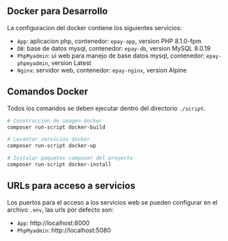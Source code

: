 ## Docker para Desarrollo

La configuracion del docker contiene los siguientes servicios:

- `App`: aplicacion php, contenedor: `epay-app`, version PHP 8.1.0-fpm
- `DB`: base de datos mysql, contenedor: `epay-db`, version MySQL 8.0.19
- `PhpMyadmin`: ui web para manejo de base datos mysql, contenedor: `epay-phpmyadmin`, version Latest
- `Nginx`: servidor web, contenedor: `epay-nginx`, version Alpine

## Comandos Docker

Todos los comandos se deben ejecutar dentro del directorio `./script`.

```bash
# Construccion de imagen docker
composer run-script docker-build
```

```bash
# Levantar servicios docker
composer run-script docker-up
```

```bash
# Instalar paquetes composer del proyecto
composer run-script docker-install
```

## URLs para acceso a servicios

Los puertos para el acceso a los servicios web se pueden configurar en el archivo `.env`, las urls por defecto son:

- `App`: http://localhost:8000
- `PhpMyadmin`: http://localhost:5080


